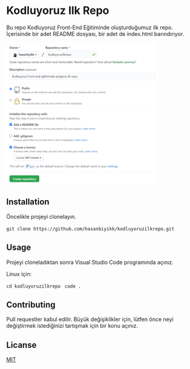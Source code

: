 # Kodluyoruz Ilk Repo

Bu repo Kodluyoruz Front-End Eğitiminde oluşturduğumuz ilk repo. İçerisinde bir adet README dosyası, bir adet de index.html barındırıyor.

![](unknown.png)

## Installation
Öncelikle projeyi clonelayın.

`git clone https://github.com/hasanbiyikk/kodluyoruzilkrepo.git`

## Usage 
Projeyi cloneladıktan sonra Visual Studio Code programında açınız.

Linux için:


`cd kodluyoruzilkrepo`
` code .`

## Contributing

Pull requestler kabul edilir. Büyük değişiklikler için, lütfen önce neyi değiştirmek istediğinizi tartışmak için bir konu açınız.

## Licanse
[MIT](https://choosealicense.com/licenses/mit/)